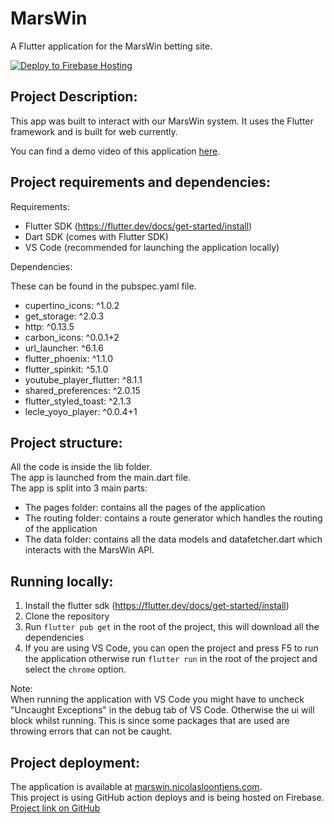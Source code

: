 # MarsWin

A Flutter application for the MarsWin betting site.

[![Deploy to Firebase Hosting](https://github.com/nicolasloontjens/MarsWin-Flutter/actions/workflows/firebase-hosting-merge.yml/badge.svg)](https://github.com/nicolasloontjens/MarsWin-Flutter/actions/workflows/firebase-hosting-merge.yml)

## Project Description:

This app was built to interact with our MarsWin system. It uses the Flutter framework and is built for web currently.

You can find a demo video of this application <a href="">here</a>.

## Project requirements and dependencies:

Requirements:
- Flutter SDK (https://flutter.dev/docs/get-started/install)
- Dart SDK (comes with Flutter SDK)
- VS Code (recommended for launching the application locally)

Dependencies:

These can be found in the pubspec.yaml file.

- cupertino_icons: ^1.0.2
- get_storage: ^2.0.3
- http: ^0.13.5
- carbon_icons: ^0.0.1+2
- url_launcher: ^6.1.6
- flutter_phoenix: ^1.1.0
- flutter_spinkit: ^5.1.0
- youtube_player_flutter: ^8.1.1
- shared_preferences: ^2.0.15
- flutter_styled_toast: ^2.1.3
- lecle_yoyo_player: ^0.0.4+1


## Project structure:

All the code is inside the lib folder.   
The app is launched from the main.dart file.  
The app is split into 3 main parts:

- The pages folder: contains all the pages of the application
- The routing folder: contains a route generator which handles the routing of the application
- The data folder: contains all the data models and datafetcher.dart which interacts with the MarsWin API.

## Running locally:

1. Install the flutter sdk (https://flutter.dev/docs/get-started/install)
2. Clone the repository
3. Run `flutter pub get` in the root of the project, this will download all the dependencies
4. If you are using VS Code, you can open the project and press F5 to run the application otherwise run `flutter run` in the root of the project and select the `chrome` option.

Note:   
When running the application with VS Code you might have to uncheck "Uncaught Exceptions" in the debug tab of VS Code. Otherwise the ui will block whilst running. This is since some packages that are used are throwing errors that can not be caught.


## Project deployment:

The application is available at <a href="https://marswin.nicolasloontjens.com">marswin.nicolasloontjens.com</a>.  
This project is using GitHub action deploys and is being hosted on Firebase.   
<a href="https://github.com/nicolasloontjens/MarsWin-Flutter">Project link on GitHub</a>
